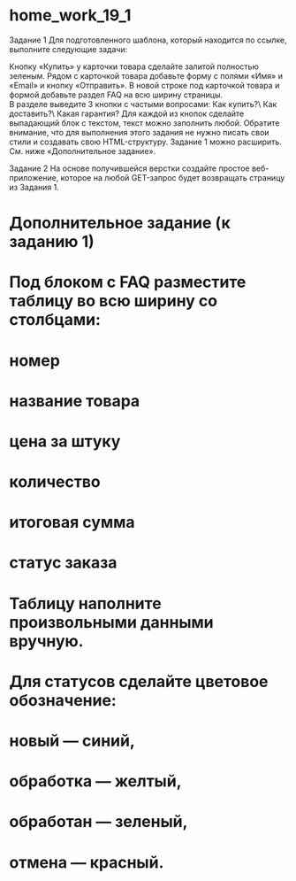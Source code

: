 # home_work_19_1

Задание 1
Для подготовленного шаблона, который находится по ссылке, выполните следующие задачи:

Кнопку «Купить» у карточки товара сделайте залитой полностью зеленым.
Рядом с карточкой товара добавьте форму с полями «Имя» и «Email» и кнопку «Отправить».
В новой строке под карточкой товара и формой добавьте раздел FAQ на всю ширину страницы.\
В разделе выведите 3 кнопки с частыми вопросами: Как купить?\ Как доставить?\ Какая гарантия?
Для каждой из кнопок сделайте выпадающий блок с текстом, текст можно заполнить любой.
Обратите внимание, что для выполнения этого задания не нужно писать свои стили и создавать свою HTML-структуру. Задание 1 можно расширить. См. ниже «Дополнительное задание».

Задание 2
На основе получившейся верстки создайте простое веб-приложение, которое на любой GET-запрос будет возвращать страницу
из Задания 1.

# Дополнительное задание (к заданию 1)
# Под блоком с FAQ разместите таблицу во всю ширину со столбцами:

# номер
# название товара
# цена за штуку
# количество
# итоговая сумма
# статус заказа
# Таблицу наполните произвольными данными вручную.
# Для статусов сделайте цветовое обозначение:

# новый — синий,
# обработка — желтый,
# обработан — зеленый,
# отмена — красный.

